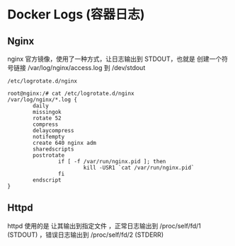 # Docker Logs (容器日志)

## Nginx

nginx 官方镜像，使用了一种方式，让日志输出到 STDOUT，也就是 创建一个符号链接 /var/log/nginx/access.log 到 /dev/stdout

`/etc/logrotate.d/nginx`
```
root@nginx:/# cat /etc/logrotate.d/nginx
/var/log/nginx/*.log {
        daily
        missingok
        rotate 52
        compress
        delaycompress
        notifempty
        create 640 nginx adm
        sharedscripts
        postrotate
                if [ -f /var/run/nginx.pid ]; then
                        kill -USR1 `cat /var/run/nginx.pid`
                fi
        endscript
}
```

## Httpd

httpd 使用的是 让其输出到指定文件 ，正常日志输出到 /proc/self/fd/1 (STDOUT) ，错误日志输出到 /proc/self/fd/2 (STDERR)

